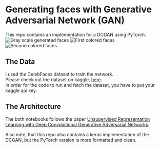 # Generating faces with Generative Adversarial Network (GAN)
This repo contains an implementation for a DCGAN using PyTorch.
![Gray scale generated faces](https://raw.githubusercontent.com/LoliamShely/Face-generation-with-GAN/master/example_2.png)
![First colored faces](https://raw.githubusercontent.com/LoliamShely/Face-generation-with-GAN/master/example_1.png)
![Second colored faces](https://raw.githubusercontent.com/LoliamShely/Face-generation-with-GAN/master/example_3.png)

## The Data
I used the CelebFaces dataset to train the network.\
Please check out the dataset on kaggle, [here](https://www.kaggle.com/jessicali9530/celeba-dataset).\
In order for the code to run and fetch the dataset, you have to put your kaggle api key.

## The Architecture
The both notebooks follows the paper [Unsupervised Representation Learning with Deep Convolutional Generative Adversarial Networks](https://arxiv.org/abs/1511.06434).

Also note, that this repo also contains a keras implementation of the DCGAN, but the PyTorch version is more formatted and clean.
